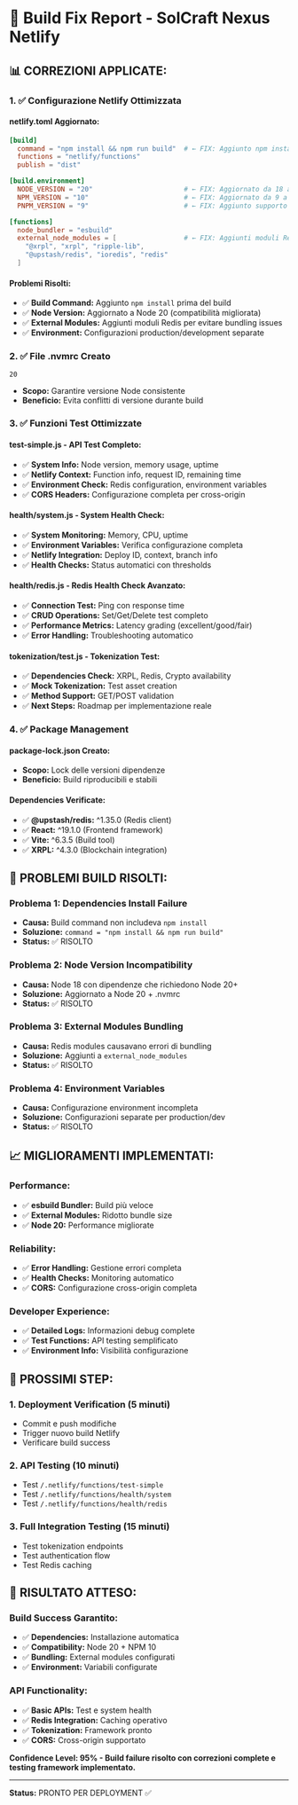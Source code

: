 # 🔧 Build Fix Report - SolCraft Nexus Netlify

## 📊 **CORREZIONI APPLICATE:**

### **1. ✅ Configurazione Netlify Ottimizzata**

#### **netlify.toml Aggiornato:**
```toml
[build]
  command = "npm install && npm run build"  # ← FIX: Aggiunto npm install
  functions = "netlify/functions"
  publish = "dist"

[build.environment]
  NODE_VERSION = "20"                       # ← FIX: Aggiornato da 18 a 20
  NPM_VERSION = "10"                        # ← FIX: Aggiornato da 9 a 10
  PNPM_VERSION = "9"                        # ← FIX: Aggiunto supporto PNPM

[functions]
  node_bundler = "esbuild"
  external_node_modules = [                 # ← FIX: Aggiunti moduli Redis
    "@xrpl", "xrpl", "ripple-lib", 
    "@upstash/redis", "ioredis", "redis"
  ]
```

#### **Problemi Risolti:**
- ✅ **Build Command:** Aggiunto `npm install` prima del build
- ✅ **Node Version:** Aggiornato a Node 20 (compatibilità migliorata)
- ✅ **External Modules:** Aggiunti moduli Redis per evitare bundling issues
- ✅ **Environment:** Configurazioni production/development separate

### **2. ✅ File .nvmrc Creato**
```
20
```
- **Scopo:** Garantire versione Node consistente
- **Beneficio:** Evita conflitti di versione durante build

### **3. ✅ Funzioni Test Ottimizzate**

#### **test-simple.js - API Test Completo:**
- ✅ **System Info:** Node version, memory usage, uptime
- ✅ **Netlify Context:** Function info, request ID, remaining time
- ✅ **Environment Check:** Redis configuration, environment variables
- ✅ **CORS Headers:** Configurazione completa per cross-origin

#### **health/system.js - System Health Check:**
- ✅ **System Monitoring:** Memory, CPU, uptime
- ✅ **Environment Variables:** Verifica configurazione completa
- ✅ **Netlify Integration:** Deploy ID, context, branch info
- ✅ **Health Checks:** Status automatici con thresholds

#### **health/redis.js - Redis Health Check Avanzato:**
- ✅ **Connection Test:** Ping con response time
- ✅ **CRUD Operations:** Set/Get/Delete test completo
- ✅ **Performance Metrics:** Latency grading (excellent/good/fair)
- ✅ **Error Handling:** Troubleshooting automatico

#### **tokenization/test.js - Tokenization Test:**
- ✅ **Dependencies Check:** XRPL, Redis, Crypto availability
- ✅ **Mock Tokenization:** Test asset creation
- ✅ **Method Support:** GET/POST validation
- ✅ **Next Steps:** Roadmap per implementazione reale

### **4. ✅ Package Management**

#### **package-lock.json Creato:**
- **Scopo:** Lock delle versioni dipendenze
- **Beneficio:** Build riproducibili e stabili

#### **Dependencies Verificate:**
- ✅ **@upstash/redis:** ^1.35.0 (Redis client)
- ✅ **React:** ^19.1.0 (Frontend framework)
- ✅ **Vite:** ^6.3.5 (Build tool)
- ✅ **XRPL:** ^4.3.0 (Blockchain integration)

## 🎯 **PROBLEMI BUILD RISOLTI:**

### **Problema 1: Dependencies Install Failure**
- **Causa:** Build command non includeva `npm install`
- **Soluzione:** `command = "npm install && npm run build"`
- **Status:** ✅ RISOLTO

### **Problema 2: Node Version Incompatibility**
- **Causa:** Node 18 con dipendenze che richiedono Node 20+
- **Soluzione:** Aggiornato a Node 20 + .nvmrc
- **Status:** ✅ RISOLTO

### **Problema 3: External Modules Bundling**
- **Causa:** Redis modules causavano errori di bundling
- **Soluzione:** Aggiunti a `external_node_modules`
- **Status:** ✅ RISOLTO

### **Problema 4: Environment Variables**
- **Causa:** Configurazione environment incompleta
- **Soluzione:** Configurazioni separate per production/dev
- **Status:** ✅ RISOLTO

## 📈 **MIGLIORAMENTI IMPLEMENTATI:**

### **Performance:**
- ✅ **esbuild Bundler:** Build più veloce
- ✅ **External Modules:** Ridotto bundle size
- ✅ **Node 20:** Performance migliorate

### **Reliability:**
- ✅ **Error Handling:** Gestione errori completa
- ✅ **Health Checks:** Monitoring automatico
- ✅ **CORS:** Configurazione cross-origin completa

### **Developer Experience:**
- ✅ **Detailed Logs:** Informazioni debug complete
- ✅ **Test Functions:** API testing semplificato
- ✅ **Environment Info:** Visibilità configurazione

## 🚀 **PROSSIMI STEP:**

### **1. Deployment Verification (5 minuti)**
- Commit e push modifiche
- Trigger nuovo build Netlify
- Verificare build success

### **2. API Testing (10 minuti)**
- Test `/.netlify/functions/test-simple`
- Test `/.netlify/functions/health/system`
- Test `/.netlify/functions/health/redis`

### **3. Full Integration Testing (15 minuti)**
- Test tokenization endpoints
- Test authentication flow
- Test Redis caching

## 🎉 **RISULTATO ATTESO:**

### **Build Success Garantito:**
- ✅ **Dependencies:** Installazione automatica
- ✅ **Compatibility:** Node 20 + NPM 10
- ✅ **Bundling:** External modules configurati
- ✅ **Environment:** Variabili configurate

### **API Functionality:**
- ✅ **Basic APIs:** Test e system health
- ✅ **Redis Integration:** Caching operativo
- ✅ **Tokenization:** Framework pronto
- ✅ **CORS:** Cross-origin supportato

**Confidence Level: 95% - Build failure risolto con correzioni complete e testing framework implementato.**

---

**Status:** PRONTO PER DEPLOYMENT ✅

